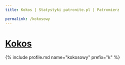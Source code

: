 ```yaml
---
title: Kokos | Statystyki patronite.pl | Patromierz

permalink: /kokosowy
---
```


# [Kokos](https://patronite.pl/kokosowy)

{% include profile.md name="kokosowy" prefix="k" %}
